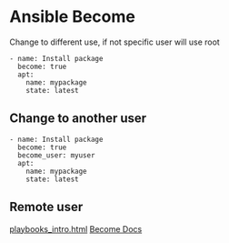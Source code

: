 # Ansible Become

Change to different use, if not specific user will use root

```
- name: Install package
  become: true
  apt:
    name: mypackage
    state: latest
```

## Change to another user
```
- name: Install package
  become: true
  become_user: myuser
  apt:
    name: mypackage
    state: latest
```

## Remote user

[playbooks_intro.html](https://docs.ansible.com/ansible/latest/playbook_guide/playbooks_intro.html#about-playbooks)
[Become Docs](https://docs.ansible.com/ansible/latest/collections/ansible/builtin/index.html#become-plugins)
